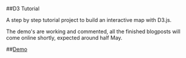 ##D3 Tutorial

A step by step tutorial project to build an interactive map with D3.js.

The demo's are working and commented, all the finished blogposts will come online shortly, expected around half May.

##[Demo](http://tietyk.github.io/D3/)